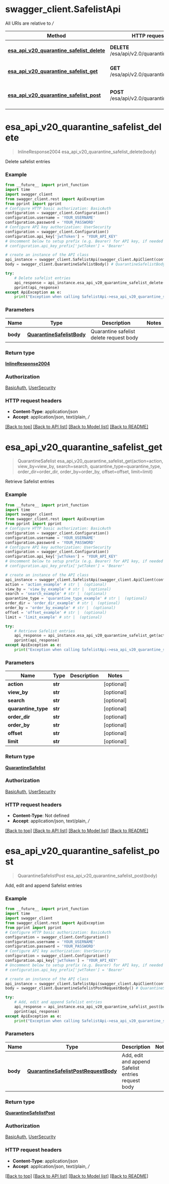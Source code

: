 # swagger_client.SafelistApi

All URIs are relative to */*

Method | HTTP request | Description
------------- | ------------- | -------------
[**esa_api_v20_quarantine_safelist_delete**](SafelistApi.md#esa_api_v20_quarantine_safelist_delete) | **DELETE** /esa/api/v2.0/quarantine/safelist | Delete safelist entries
[**esa_api_v20_quarantine_safelist_get**](SafelistApi.md#esa_api_v20_quarantine_safelist_get) | **GET** /esa/api/v2.0/quarantine/safelist | Retrieve Safelist entries
[**esa_api_v20_quarantine_safelist_post**](SafelistApi.md#esa_api_v20_quarantine_safelist_post) | **POST** /esa/api/v2.0/quarantine/safelist | Add, edit and append Safelist entries

# **esa_api_v20_quarantine_safelist_delete**
> InlineResponse2004 esa_api_v20_quarantine_safelist_delete(body)

Delete safelist entries

### Example
```python
from __future__ import print_function
import time
import swagger_client
from swagger_client.rest import ApiException
from pprint import pprint
# Configure HTTP basic authorization: BasicAuth
configuration = swagger_client.Configuration()
configuration.username = 'YOUR_USERNAME'
configuration.password = 'YOUR_PASSWORD'
# Configure API key authorization: UserSecurity
configuration = swagger_client.Configuration()
configuration.api_key['jwtToken'] = 'YOUR_API_KEY'
# Uncomment below to setup prefix (e.g. Bearer) for API key, if needed
# configuration.api_key_prefix['jwtToken'] = 'Bearer'

# create an instance of the API class
api_instance = swagger_client.SafelistApi(swagger_client.ApiClient(configuration))
body = swagger_client.QuarantineSafelistBody() # QuarantineSafelistBody | Quarantine safelist delete request body

try:
    # Delete safelist entries
    api_response = api_instance.esa_api_v20_quarantine_safelist_delete(body)
    pprint(api_response)
except ApiException as e:
    print("Exception when calling SafelistApi->esa_api_v20_quarantine_safelist_delete: %s\n" % e)
```

### Parameters

Name | Type | Description  | Notes
------------- | ------------- | ------------- | -------------
 **body** | [**QuarantineSafelistBody**](QuarantineSafelistBody.md)| Quarantine safelist delete request body | 

### Return type

[**InlineResponse2004**](InlineResponse2004.md)

### Authorization

[BasicAuth](../README.md#BasicAuth), [UserSecurity](../README.md#UserSecurity)

### HTTP request headers

 - **Content-Type**: application/json
 - **Accept**: application/json, text/plain, */*

[[Back to top]](#) [[Back to API list]](../README.md#documentation-for-api-endpoints) [[Back to Model list]](../README.md#documentation-for-models) [[Back to README]](../README.md)

# **esa_api_v20_quarantine_safelist_get**
> QuarantineSafelist esa_api_v20_quarantine_safelist_get(action=action, view_by=view_by, search=search, quarantine_type=quarantine_type, order_dir=order_dir, order_by=order_by, offset=offset, limit=limit)

Retrieve Safelist entries

### Example
```python
from __future__ import print_function
import time
import swagger_client
from swagger_client.rest import ApiException
from pprint import pprint
# Configure HTTP basic authorization: BasicAuth
configuration = swagger_client.Configuration()
configuration.username = 'YOUR_USERNAME'
configuration.password = 'YOUR_PASSWORD'
# Configure API key authorization: UserSecurity
configuration = swagger_client.Configuration()
configuration.api_key['jwtToken'] = 'YOUR_API_KEY'
# Uncomment below to setup prefix (e.g. Bearer) for API key, if needed
# configuration.api_key_prefix['jwtToken'] = 'Bearer'

# create an instance of the API class
api_instance = swagger_client.SafelistApi(swagger_client.ApiClient(configuration))
action = 'action_example' # str |  (optional)
view_by = 'view_by_example' # str |  (optional)
search = 'search_example' # str |  (optional)
quarantine_type = 'quarantine_type_example' # str |  (optional)
order_dir = 'order_dir_example' # str |  (optional)
order_by = 'order_by_example' # str |  (optional)
offset = 'offset_example' # str |  (optional)
limit = 'limit_example' # str |  (optional)

try:
    # Retrieve Safelist entries
    api_response = api_instance.esa_api_v20_quarantine_safelist_get(action=action, view_by=view_by, search=search, quarantine_type=quarantine_type, order_dir=order_dir, order_by=order_by, offset=offset, limit=limit)
    pprint(api_response)
except ApiException as e:
    print("Exception when calling SafelistApi->esa_api_v20_quarantine_safelist_get: %s\n" % e)
```

### Parameters

Name | Type | Description  | Notes
------------- | ------------- | ------------- | -------------
 **action** | **str**|  | [optional] 
 **view_by** | **str**|  | [optional] 
 **search** | **str**|  | [optional] 
 **quarantine_type** | **str**|  | [optional] 
 **order_dir** | **str**|  | [optional] 
 **order_by** | **str**|  | [optional] 
 **offset** | **str**|  | [optional] 
 **limit** | **str**|  | [optional] 

### Return type

[**QuarantineSafelist**](QuarantineSafelist.md)

### Authorization

[BasicAuth](../README.md#BasicAuth), [UserSecurity](../README.md#UserSecurity)

### HTTP request headers

 - **Content-Type**: Not defined
 - **Accept**: application/json, text/plain, */*

[[Back to top]](#) [[Back to API list]](../README.md#documentation-for-api-endpoints) [[Back to Model list]](../README.md#documentation-for-models) [[Back to README]](../README.md)

# **esa_api_v20_quarantine_safelist_post**
> QuarantineSafelistPost esa_api_v20_quarantine_safelist_post(body)

Add, edit and append Safelist entries

### Example
```python
from __future__ import print_function
import time
import swagger_client
from swagger_client.rest import ApiException
from pprint import pprint
# Configure HTTP basic authorization: BasicAuth
configuration = swagger_client.Configuration()
configuration.username = 'YOUR_USERNAME'
configuration.password = 'YOUR_PASSWORD'
# Configure API key authorization: UserSecurity
configuration = swagger_client.Configuration()
configuration.api_key['jwtToken'] = 'YOUR_API_KEY'
# Uncomment below to setup prefix (e.g. Bearer) for API key, if needed
# configuration.api_key_prefix['jwtToken'] = 'Bearer'

# create an instance of the API class
api_instance = swagger_client.SafelistApi(swagger_client.ApiClient(configuration))
body = swagger_client.QuarantineSafelistPostRequestBody() # QuarantineSafelistPostRequestBody | Add, edit and append Safelist entries request body

try:
    # Add, edit and append Safelist entries
    api_response = api_instance.esa_api_v20_quarantine_safelist_post(body)
    pprint(api_response)
except ApiException as e:
    print("Exception when calling SafelistApi->esa_api_v20_quarantine_safelist_post: %s\n" % e)
```

### Parameters

Name | Type | Description  | Notes
------------- | ------------- | ------------- | -------------
 **body** | [**QuarantineSafelistPostRequestBody**](QuarantineSafelistPostRequestBody.md)| Add, edit and append Safelist entries request body | 

### Return type

[**QuarantineSafelistPost**](QuarantineSafelistPost.md)

### Authorization

[BasicAuth](../README.md#BasicAuth), [UserSecurity](../README.md#UserSecurity)

### HTTP request headers

 - **Content-Type**: application/json
 - **Accept**: application/json, text/plain, */*

[[Back to top]](#) [[Back to API list]](../README.md#documentation-for-api-endpoints) [[Back to Model list]](../README.md#documentation-for-models) [[Back to README]](../README.md)

